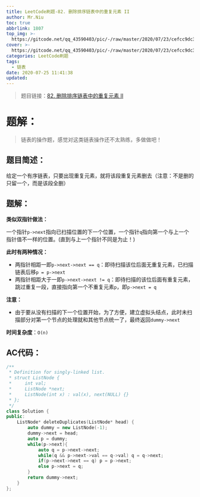 ```yaml
---
title: LeetCode刷题-82. 删除排序链表中的重复元素 II
author: Mr.Niu
toc: true
abbrlink: 1807
top_img: >-
  https://gitcode.net/qq_43590403/pic/-/raw/master/2020/07/23/cefcc9dc36381f381d68ea297dba3759.png
cover: >-
  https://gitcode.net/qq_43590403/pic/-/raw/master/2020/07/23/cefcc9dc36381f381d68ea297dba3759.png
categories: LeetCode刷题
tags:
  - 链表
date: 2020-07-25 11:41:38
updated:
---
```


























> 题目链接：[82. 删除排序链表中的重复元素 II]( https://leetcode-cn.com/problems/remove-duplicates-from-sorted-list-ii/)



# 题解：



> 链表的操作题，感觉对这类链表操作还不太熟练，多做做吧！



## 题目简述：

给定一个有序链表，只要出现重复元素，就将该段重复元素删去（注意：不是删的只留一个，而是该段全删）

## 题解：

**类似双指针做法：**

一个指针`p->next`指向已扫描位置的下一个位置，一个指针`q`指向第一个与上一个指针值不一样的位置。(直到与上一个指针不同是为止！)

**此时有两种情况：**

- 两指针相距一即`p->next->next == q`：即待扫描该位后面无重复元素，已扫描链表后移`p = p->next`
- 两指针相距大于一即`p->next->next != q`：即待扫描的该位后面有重复元素，跳过重复一段，直接指向第一个不重复元素`p`，即`p->next = q`



**注意：**

- 由于要从没有扫描的下一个位置开始，为了方便，建立虚拟头结点，此时未扫描部分对第一个节点的处理就和其他节点统一了，最终返回`dummy->next`



**时间复杂度**：`O(n)`

## AC代码：



```c++
/**
 * Definition for singly-linked list.
 * struct ListNode {
 *     int val;
 *     ListNode *next;
 *     ListNode(int x) : val(x), next(NULL) {}
 * };
 */
class Solution {
public:
    ListNode* deleteDuplicates(ListNode* head) {
        auto dummy = new ListNode(-1);
        dummy->next = head;
        auto p = dummy;
        while(p->next){
            auto q = p->next->next;
            while(q && p->next->val == q->val) q = q->next;
            if(p->next->next == q) p = p->next;
            else p->next = q;
        }
        return dummy->next;
    }
};
```



